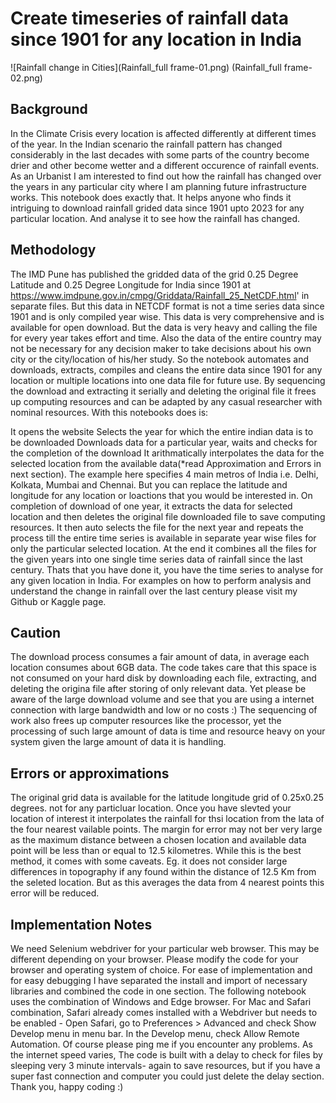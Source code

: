 # Create timeseries of rainfall data since 1901 for any location in India

![Rainfall change in Cities](Rainfall_full frame-01.png)
(Rainfall_full frame-02.png)

## Background
In the Climate Crisis every location is affected differently at different times of the year. In the Indian scenario the rainfall pattern has changed considerably in the last decades with some parts of the country become drier and other become wetter and a different occurence of rainfall events. As an Urbanist I am interested to find out how the rainfall has changed over the years in any particular city where I am planning future infrastructure works. This notebook does exactly that. It helps anyone who finds it intriguing to download rainfall grided data since 1901 upto 2023 for any particular location. And analyse it to see how the rainfall has changed.

## Methodology
The IMD Pune has published the gridded data of the grid 0.25 Degree Latitude and 0.25 Degree Longitude for India since 1901 at https://www.imdpune.gov.in/cmpg/Griddata/Rainfall_25_NetCDF.html' in separate files. But this data in NETCDF format is not a time series data since 1901 and is only compiled year wise. This data is very comprehensive and is available for open download. But the data is very heavy and calling the file for every year takes effort and time. Also the data of the entire country may not be necessary for any decision maker to take decisions about his own city or the city/location of his/her study. So the notebook automates and downloads, extracts, compiles and cleans the entire data since 1901 for any location or multiple locations into one data file for future use. By sequencing the download and extracting it serially and deleting the original file it frees up computing resources and can be adapted by any casual researcher with nominal resources. With this notebooks does is:

It opens the website Selects the year for which the entire indian data is to be downloaded Downloads data for a particular year, waits and checks for the completion of the download It arithmatically interpolates the data for the selected location from the available data(*read Approximation and Errors in next section). The example here specifies 4 main metros of India i.e. Delhi, Kolkata, Mumbai and Chennai. But you can replace the latitude and longitude for any location or loactions that you would be interested in. On completion of download of one year, it extracts the data for selected location and then deletes the original file downloaded file to save computing resources. It then auto selects the file for the next year and repeats the process till the entire time series is available in separate year wise files for only the particular selected location. At the end it combines all the files for the given years into one single time series data of rainfall since the last century. Thats that you have done it, you have the time series to analyse for any given location in India. For examples on how to perform analysis and understand the change in rainfall over the last century please visit my Github or Kaggle page.

## Caution
The download process consumes a fair amount of data, in average each location consumes about 6GB data. The code takes care that this space is not consumed on your hard disk by downloading each file, extracting, and deleting the origina file after storing of only relevant data. Yet please be aware of the large download volume and see that you are using a internet connection with large bandwidth and low or no costs :)
The sequencing of work also frees up computer resources like the processor, yet the processing of such large amount of data is time and resource heavy on your system given the large amount of data it is handling.

## Errors or approximations
The original grid data is available for the latitude longitude grid of 0.25x0.25 degrees. not for any particluar location. Once you have slevted your location of interest it interpolates the rainfall for thsi location from the lata of the four nearest vailable points. The margin for error may not ber very large as the maximum distance between a chosen location and available data point will be less than or equal to 12.5 kilometres. While this is the best method, it comes with some caveats. Eg. it does not consider large differences in topography if any found within the distance of 12.5 Km from the seleted location. But as this averages the data from 4 nearest points this error will be reduced.

## Implementation Notes
We need Selenium webdriver for your particular web browser. This may be different depending on your browser. Please modify the code for your browser and operating system of choice. For ease of implementation and for easy debugging I have separated the install and import of necessary libraries and combined the code in one section.
The following notebook uses the combination of Windows and Edge browser.
For Mac and Safari combination, Safari already comes installed with a Webdriver but needs to be enabled - Open Safari, go to Preferences > Advanced and check Show Develop menu in menu bar. In the Develop menu, check Allow Remote Automation. Of course please ping me if you encounter any problems.
As the internet speed varies, The code is built with a delay to check for files by sleeping very 3 minute intervals- again to save resources, but if you have a super fast connection and computer you could just delete the delay section.
Thank you, happy coding :)
